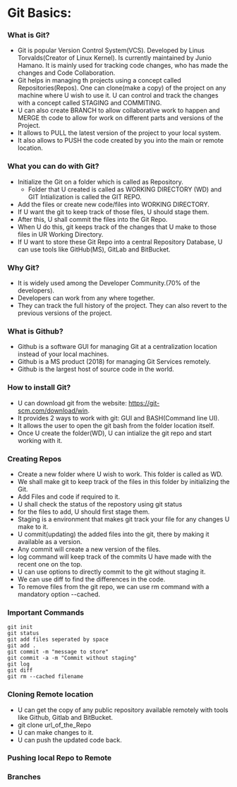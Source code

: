 # Git Basics:
### What is Git?
- Git is  popular Version Control System(VCS). Developed by Linus Torvalds(Creator of Linux Kernel). Is currently maintained by Junio Hamano. It is mainly used for tracking code changes, who has made the changes and Code Collaboration. 
- Git helps in managing th projects using a concept called Repositories(Repos). One can clone(make a copy) of the project on any machine where U wish to use it. U can control and track the changes with a concept called STAGING and COMMITING. 
- U can also create BRANCH to allow collaborative work to happen and MERGE th code to allow for work on different parts and versions of the Project. 
- It allows to PULL the latest version of the project to your local system.
- It also allows to PUSH the code created by you into the main or remote location. 
### What you can do with Git?
- Initialize the Git on a folder which is called as Repository.
    - Folder that U created is called as WORKING DIRECTORY (WD) and GIT Intialization is called the GIT REPO. 
- Add the files or create new code/files into WORKING DIRECTORY.
- If U want the git to keep track of those files, U should stage them. 
- After this, U shall commit the files into the Git Repo. 
- When U do this, git keeps track of the changes that U make to those files in UR Working Directory. 
- If U want to store these Git Repo into a central Repository Database, U can use tools like GitHub(MS), GitLab and BitBucket. 
### Why Git?
- It is widely used among the Developer Community.(70% of the developers). 
- Developers can work from any where together. 
- They can track the full history of the project. They can also revert to the previous versions of the project. 
### What is Github?
- Github is a software GUI for managing Git at a centralization location instead of your local machines. 
- Github is a MS product (2018) for managing Git Services remotely. 
- Github is the largest host of source code in the world.
### How to install Git?
- U can download git from the website: https://git-scm.com/download/win.
- It provides 2 ways to work with git: GUI and BASH(Command line UI).
- It allows the user to open the git bash from the folder location itself. 
- Once U create the folder(WD), U can intialize the git repo and start working with it. 
### Creating Repos
- Create a new folder where U wish to work. This folder is called as WD.
- We shall make git to keep track of the files in this folder by initializing the Git. 
- Add Files and code if required to it.  
- U shall check the status of the repostory using git status 
- for the files to add, U should first stage them. 
- Staging is a environment that makes git track your file for any changes U make to it. 
- U commit(updating) the added files into the git, there by making it available as a version. 
- Any commit will create a new version of the files. 
- log command will keep track of the commits U have made with the recent one on the top. 
- U can use options to directly commit to the git without staging it. 
- We can use diff to find the differences in the code. 
- To remove files from the git repo, we can use rm command with a mandatory option --cached. 
### Important Commands
```
git init
git status
git add files seperated by space
git add .
git commit -m "message to store"
git commit -a -m "Commit without staging"
git log 
git diff
git rm --cached filename
```
### Cloning Remote location
- U can get the copy of any public repository available remotely with tools like Github, Gitlab and BitBucket. 
- git clone url_of_the_Repo
- U can make changes to it. 
- U can push the updated code back.
### Pushing local Repo to Remote
### Branches